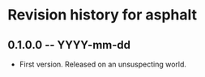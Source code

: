 # Revision history for asphalt

## 0.1.0.0 -- YYYY-mm-dd

* First version. Released on an unsuspecting world.
